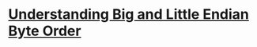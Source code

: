 # [Understanding Big and Little Endian Byte Order](https://betterexplained.com/articles/understanding-big-and-little-endian-byte-order/)





